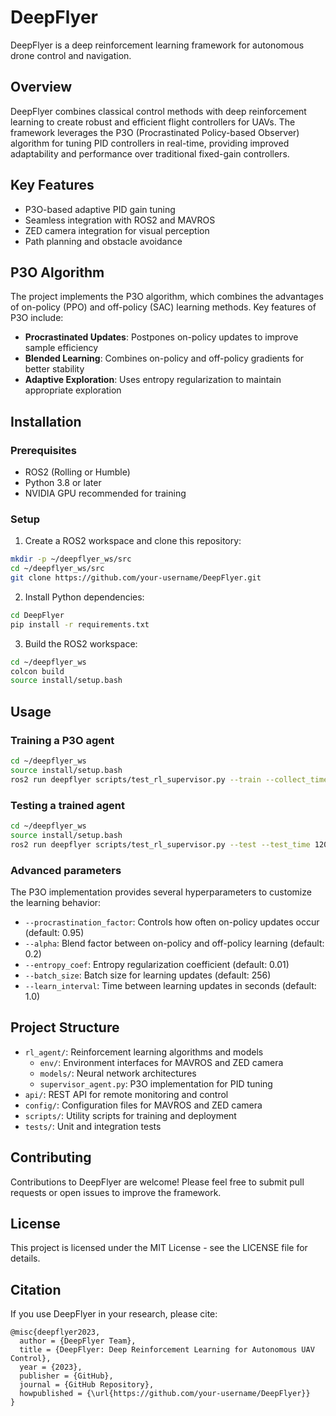 # DeepFlyer

DeepFlyer is a deep reinforcement learning framework for autonomous drone control and navigation.

## Overview

DeepFlyer combines classical control methods with deep reinforcement learning to create robust and efficient flight controllers for UAVs. The framework leverages the P3O (Procrastinated Policy-based Observer) algorithm for tuning PID controllers in real-time, providing improved adaptability and performance over traditional fixed-gain controllers.

## Key Features

- P3O-based adaptive PID gain tuning
- Seamless integration with ROS2 and MAVROS
- ZED camera integration for visual perception
- Path planning and obstacle avoidance

## P3O Algorithm

The project implements the P3O algorithm, which combines the advantages of on-policy (PPO) and off-policy (SAC) learning methods. Key features of P3O include:

- **Procrastinated Updates**: Postpones on-policy updates to improve sample efficiency
- **Blended Learning**: Combines on-policy and off-policy gradients for better stability
- **Adaptive Exploration**: Uses entropy regularization to maintain appropriate exploration

## Installation

### Prerequisites

- ROS2 (Rolling or Humble)
- Python 3.8 or later
- NVIDIA GPU recommended for training

### Setup

1. Create a ROS2 workspace and clone this repository:

```bash
mkdir -p ~/deepflyer_ws/src
cd ~/deepflyer_ws/src
git clone https://github.com/your-username/DeepFlyer.git
```

2. Install Python dependencies:

```bash
cd DeepFlyer
pip install -r requirements.txt
```

3. Build the ROS2 workspace:

```bash
cd ~/deepflyer_ws
colcon build
source install/setup.bash
```

## Usage

### Training a P3O agent

```bash
cd ~/deepflyer_ws
source install/setup.bash
ros2 run deepflyer scripts/test_rl_supervisor.py --train --collect_time 300 --save_model ./models/p3o_agent.pt
```

### Testing a trained agent

```bash
cd ~/deepflyer_ws
source install/setup.bash
ros2 run deepflyer scripts/test_rl_supervisor.py --test --test_time 120 --load_model ./models/p3o_agent.pt
```

### Advanced parameters

The P3O implementation provides several hyperparameters to customize the learning behavior:

- `--procrastination_factor`: Controls how often on-policy updates occur (default: 0.95)
- `--alpha`: Blend factor between on-policy and off-policy learning (default: 0.2)
- `--entropy_coef`: Entropy regularization coefficient (default: 0.01)
- `--batch_size`: Batch size for learning updates (default: 256)
- `--learn_interval`: Time between learning updates in seconds (default: 1.0)

## Project Structure

- `rl_agent/`: Reinforcement learning algorithms and models
  - `env/`: Environment interfaces for MAVROS and ZED camera
  - `models/`: Neural network architectures
  - `supervisor_agent.py`: P3O implementation for PID tuning
- `api/`: REST API for remote monitoring and control
- `config/`: Configuration files for MAVROS and ZED camera
- `scripts/`: Utility scripts for training and deployment
- `tests/`: Unit and integration tests

## Contributing

Contributions to DeepFlyer are welcome! Please feel free to submit pull requests or open issues to improve the framework.

## License

This project is licensed under the MIT License - see the LICENSE file for details.

## Citation

If you use DeepFlyer in your research, please cite:

```
@misc{deepflyer2023,
  author = {DeepFlyer Team},
  title = {DeepFlyer: Deep Reinforcement Learning for Autonomous UAV Control},
  year = {2023},
  publisher = {GitHub},
  journal = {GitHub Repository},
  howpublished = {\url{https://github.com/your-username/DeepFlyer}}
}
```
